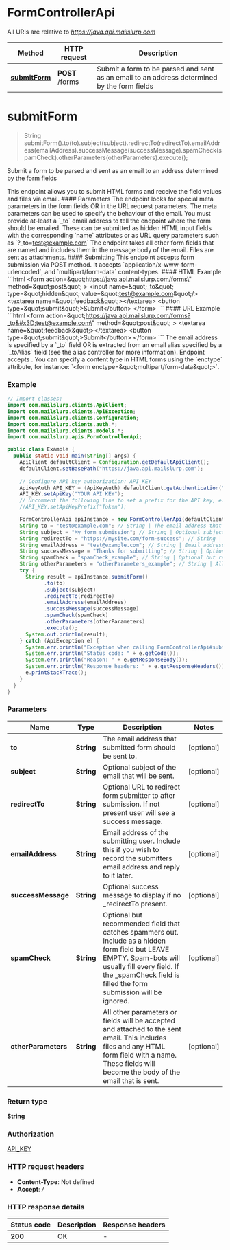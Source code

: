 # FormControllerApi

All URIs are relative to *https://java.api.mailslurp.com*

| Method | HTTP request | Description |
|------------- | ------------- | -------------|
| [**submitForm**](FormControllerApi#submitForm) | **POST** /forms | Submit a form to be parsed and sent as an email to an address determined by the form fields |


<a id="submitForm"></a>
# **submitForm**
> String submitForm().to(to).subject(subject).redirectTo(redirectTo).emailAddress(emailAddress).successMessage(successMessage).spamCheck(spamCheck).otherParameters(otherParameters).execute();

Submit a form to be parsed and sent as an email to an address determined by the form fields

This endpoint allows you to submit HTML forms and receive the field values and files via email.   #### Parameters The endpoint looks for special meta parameters in the form fields OR in the URL request parameters. The meta parameters can be used to specify the behaviour of the email.   You must provide at-least a &#x60;_to&#x60; email address to tell the endpoint where the form should be emailed. These can be submitted as hidden HTML input fields with the corresponding &#x60;name&#x60; attributes or as URL query parameters such as &#x60;?_to&#x3D;test@example.com&#x60;  The endpoint takes all other form fields that are named and includes them in the message body of the email. Files are sent as attachments.  #### Submitting This endpoint accepts form submission via POST method. It accepts &#x60;application/x-www-form-urlencoded&#x60;, and &#x60;multipart/form-data&#x60; content-types.  #### HTML Example &#x60;&#x60;&#x60;html &lt;form    action&#x3D;\&quot;https://java.api.mailslurp.com/forms\&quot;   method&#x3D;\&quot;post\&quot; &gt;   &lt;input name&#x3D;\&quot;_to\&quot; type&#x3D;\&quot;hidden\&quot; value&#x3D;\&quot;test@example.com\&quot;/&gt;   &lt;textarea name&#x3D;\&quot;feedback\&quot;&gt;&lt;/textarea&gt;   &lt;button type&#x3D;\&quot;submit\&quot;&gt;Submit&lt;/button&gt; &lt;/form&gt; &#x60;&#x60;&#x60;  #### URL Example &#x60;&#x60;&#x60;html &lt;form    action&#x3D;\&quot;https://java.api.mailslurp.com/forms?_to&#x3D;test@example.com\&quot;   method&#x3D;\&quot;post\&quot; &gt;   &lt;textarea name&#x3D;\&quot;feedback\&quot;&gt;&lt;/textarea&gt;   &lt;button type&#x3D;\&quot;submit\&quot;&gt;Submit&lt;/button&gt; &lt;/form&gt; &#x60;&#x60;&#x60;    The email address is specified by a &#x60;_to&#x60; field OR is extracted from an email alias specified by a &#x60;_toAlias&#x60; field (see the alias controller for more information).  Endpoint accepts .  You can specify a content type in HTML forms using the &#x60;enctype&#x60; attribute, for instance: &#x60;&lt;form enctype&#x3D;\&quot;multipart/form-data\&quot;&gt;&#x60;.  

### Example
```java
// Import classes:
import com.mailslurp.clients.ApiClient;
import com.mailslurp.clients.ApiException;
import com.mailslurp.clients.Configuration;
import com.mailslurp.clients.auth.*;
import com.mailslurp.clients.models.*;
import com.mailslurp.apis.FormControllerApi;

public class Example {
  public static void main(String[] args) {
    ApiClient defaultClient = Configuration.getDefaultApiClient();
    defaultClient.setBasePath("https://java.api.mailslurp.com");
    
    // Configure API key authorization: API_KEY
    ApiKeyAuth API_KEY = (ApiKeyAuth) defaultClient.getAuthentication("API_KEY");
    API_KEY.setApiKey("YOUR API KEY");
    // Uncomment the following line to set a prefix for the API key, e.g. "Token" (defaults to null)
    //API_KEY.setApiKeyPrefix("Token");

    FormControllerApi apiInstance = new FormControllerApi(defaultClient);
    String to = "test@example.com"; // String | The email address that submitted form should be sent to.
    String subject = "My form submission"; // String | Optional subject of the email that will be sent.
    String redirectTo = "https://mysite.com/form-success"; // String | Optional URL to redirect form submitter to after submission. If not present user will see a success message.
    String emailAddress = "test@example.com"; // String | Email address of the submitting user. Include this if you wish to record the submitters email address and reply to it later.
    String successMessage = "Thanks for submitting"; // String | Optional success message to display if no _redirectTo present.
    String spamCheck = "spamCheck_example"; // String | Optional but recommended field that catches spammers out. Include as a hidden form field but LEAVE EMPTY. Spam-bots will usually fill every field. If the _spamCheck field is filled the form submission will be ignored.
    String otherParameters = "otherParameters_example"; // String | All other parameters or fields will be accepted and attached to the sent email. This includes files and any HTML form field with a name. These fields will become the body of the email that is sent.
    try {
      String result = apiInstance.submitForm()
            .to(to)
            .subject(subject)
            .redirectTo(redirectTo)
            .emailAddress(emailAddress)
            .successMessage(successMessage)
            .spamCheck(spamCheck)
            .otherParameters(otherParameters)
            .execute();
      System.out.println(result);
    } catch (ApiException e) {
      System.err.println("Exception when calling FormControllerApi#submitForm");
      System.err.println("Status code: " + e.getCode());
      System.err.println("Reason: " + e.getResponseBody());
      System.err.println("Response headers: " + e.getResponseHeaders());
      e.printStackTrace();
    }
  }
}
```

### Parameters

| Name | Type | Description  | Notes |
|------------- | ------------- | ------------- | -------------|
| **to** | **String**| The email address that submitted form should be sent to. | [optional] |
| **subject** | **String**| Optional subject of the email that will be sent. | [optional] |
| **redirectTo** | **String**| Optional URL to redirect form submitter to after submission. If not present user will see a success message. | [optional] |
| **emailAddress** | **String**| Email address of the submitting user. Include this if you wish to record the submitters email address and reply to it later. | [optional] |
| **successMessage** | **String**| Optional success message to display if no _redirectTo present. | [optional] |
| **spamCheck** | **String**| Optional but recommended field that catches spammers out. Include as a hidden form field but LEAVE EMPTY. Spam-bots will usually fill every field. If the _spamCheck field is filled the form submission will be ignored. | [optional] |
| **otherParameters** | **String**| All other parameters or fields will be accepted and attached to the sent email. This includes files and any HTML form field with a name. These fields will become the body of the email that is sent. | [optional] |

### Return type

**String**

### Authorization

[API_KEY](../README#API_KEY)

### HTTP request headers

 - **Content-Type**: Not defined
 - **Accept**: */*

### HTTP response details
| Status code | Description | Response headers |
|-------------|-------------|------------------|
| **200** | OK |  -  |

